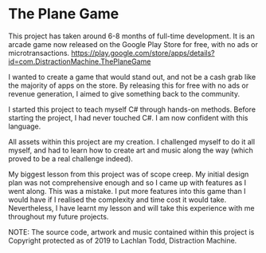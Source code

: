 # The Plane Game
This project has taken around 6-8 months of full-time development. It is an arcade game now released on the Google Play Store for free, with no ads or microtransactions.
https://play.google.com/store/apps/details?id=com.DistractionMachine.ThePlaneGame

I wanted to create a game that would stand out, and not be a cash grab like the majority of apps on the store. By releasing this for free with no ads or revenue generation, I aimed to give something back to the community.

I started this project to teach myself C# through hands-on methods. Before starting the project, I had never touched C#. I am now confident with this language.

All assets within this project are my creation. I challenged myself to do it all myself, and had to learn how to create art and music along the way (which proved to be a real challenge indeed).

My biggest lesson from this project was of scope creep. My initial design plan was not comprehensive enough and so I came up with features as I went along. This was a mistake. I put more features into this game than I would have if I realised the complexity and time cost it would take. Nevertheless, I have learnt my lesson and will take this experience with me throughout my future projects.

NOTE: The source code, artwork and music contained within this project is Copyright protected as of 2019 to Lachlan Todd, Distraction Machine.
